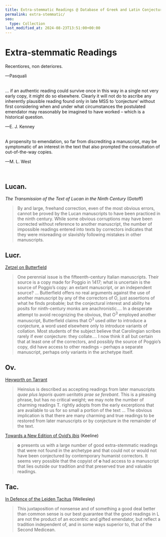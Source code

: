 ```yaml
---
title: Extra‐stemmatic Readings @ Database of Greek and Latin Conjectural Emendations Attested in MSS
permalink: extra-stemmatic/
seo:
  type: Collection
last_modified_at: 2024-08-23T13:51:00+00:00
---
```

# Extra‐stemmatic Readings

Recentiores, non deteriores.
<p class="text-right">—Pasquali</p>

&nbsp;  
… if an authentic reading could survive once in this way in a single not very early copy, it might do so elsewhere. Clearly it will not do to ascribe any inherently plausible reading found only in late MSS to ‘conjecture’ without first considering when and under what circumstances the postulated emendator may reasonably be imagined to have worked – which is a historical question.
<p class="text-right">—E. J. Kenney</p>

&nbsp;  
A propensity to emendation, so far from discrediting a manuscript, may be symptomatic of an interest in the text that also prompted the consultation of out-of-the-way copies.
<p class="text-right">—M. L. West</p>

&nbsp;  
## Lucan.
_The Transmission of the Text of Lucan in the Ninth Century_ (Gotoff)

> By and large, freehand correction, even of the most obvious errors, cannot be proved by the Lucan manuscripts to have been practiced in the ninth century. While some obvious corruptions may have been corrected without reference to another manuscript, the number of impossible readings entered into texts by correctors indicates that they were misreading or slavishly following mistakes in other manuscripts.

## Lucr.
[Zetzel on Butterfield](https://doi.org/10.1353/ajp.2015.0023)

> One perennial issue is the fifteenth-century Italian manuscripts. Their source is a copy made for Poggio in 1417; what is uncertain is the source of Poggio’s copy: an extant manuscript, or an independent source? … Butterfield offers no real arguments against the use of another manuscript by any of the correctors of O, just assertions of what he finds probable; but the conjectural interest and ability he posits for ninth-century monks are anachronistic.… In a desperate attempt to avoid recognizing the obvious, that O<sup>3</sup> employed another manuscript, Butterfield claims that O<sup>3</sup> used _aliter_ to introduce a conjecture, a word used elsewhere only to introduce variants of collation. Most students of the subject believe that Carolingian scribes rarely if ever conjecture: they collate.… I now think it all but certain that at least one of the correctors, and possibly the source of Poggio’s copy, did have access to other readings – perhaps a separate manuscript, perhaps only variants in the archetype itself.

## Ov.
[Heyworth on Tarrant](https://www.jstor.org/stable/4497439)

> Heinsius is described as accepting readings from later manuscripts _quae plus leporis quam ueritatis prae se ferebant_. This is a pleasing phrase, but has no critical weight; we may note the number of charming readings T. rightly adopts from the early excerptions that are available to us for so small a portion of the text … The obvious implication is that there are many charming and true readings to be restored from later manuscripts or by conjecture in the remainder of the text.

[Towards a New Edition of Ovid’s _Ibis_](https://www.jstor.org/stable/26360789) (Keeline)

> **o** presents us with a large number of good extra-stemmatic readings that were not found in the archetype and that could not or would not have been conjectured by contemporary humanist correctors. It seems very possible that the copyist of **o** had access to a manuscript that lies outside our tradition and that preserved true and valuable readings.

## Tac.
[In Defence of the Leiden Tacitus](http://www.rhm.uni-koeln.de/110/Wellesley.pdf) (Wellesley)

> This juxtaposition of nonsense and of something a good deal better than common sense is our best guarantee that the good readings in L are not the product of an eccentric and gifted emendator, but reflect a tradition independent of, and in some ways superior to, that of the Second Medicean.
